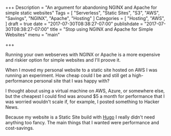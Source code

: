 +++
Description = "An argument for abandoning NGINX and Apache for simple static websites"
Tags = [
  "Serverless",
  "Static Sites",
  "S3",
  "AWS",
  "Savings",
  "NGINX",
  "Apache",
  "Hosting"
]
Categories = [
  "Hosting",
  "AWS",
]
draft = true
date = "2017-07-30T08:38:27-07:00"
publishdate = "2017-07-30T08:38:27-07:00"
title = "Stop using NGINX and Apache for Simple Websites"
menu = "main"

+++

Running your own webserves with NGINX or Apache is a more expensive and riskier option for simple websites and I'll proove it.

<!--more-->

When I moved my personal website to a static site hosted on AWS I was running an experiment. How cheap could I be and still get a high-performance personal site that I was happy with?

I thought about using a virtual machine on AWS, Azure, or somewhere else, but the cheapest I could find was around $5 a month for performance that I was worried wouldn't scale if, for example, I posted something to Hacker News. 

Because my website is a Static Site build with [Hugo](http://gohugo.io/) I really didn't need anything too fancy. The main things that I wanted were performance and cost-savings.

